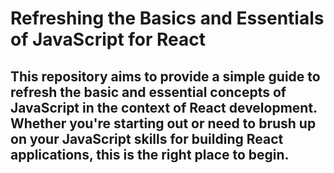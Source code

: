 
# Refreshing the Basics and Essentials of JavaScript for React

## This repository aims to provide a simple guide to refresh the basic and essential concepts of JavaScript in the context of React development. Whether you're starting out or need to brush up on your JavaScript skills for building React applications, this is the right place to begin.
